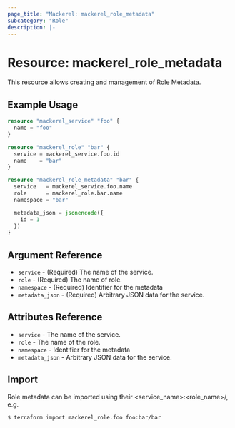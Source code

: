 ```yaml
---
page_title: "Mackerel: mackerel_role_metadata"
subcategory: "Role"
description: |-
---
```


# Resource: mackerel_role_metadata

This resource allows creating and management of Role Metadata.

## Example Usage
```terraform
resource "mackerel_service" "foo" {
  name = "foo"
}

resource "mackerel_role" "bar" {
  service = mackerel_service.foo.id
  name    = "bar"
}

resource "mackerel_role_metadata" "bar" {
  service   = mackerel_service.foo.name
  role      = mackerel_role.bar.name
  namespace = "bar"

  metadata_json = jsonencode({
    id = 1
  })
}
```

## Argument Reference

* `service` - (Required) The name of the service.
* `role` - (Required) The name of role.
* `namespace` - (Required) Identifier for the metadata
* `metadata_json` - (Required) Arbitrary JSON data for the service.

## Attributes Reference

* `service` - The name of the service.
* `role` - The name of the role.
* `namespace` - Identifier for the metadata
* `metadata_json` - Arbitrary JSON data for the service.

## Import

Role metadata can be imported using their <service_name>:<role_name>/<metadata>, e.g.

```
$ terraform import mackerel_role.foo foo:bar/bar
```